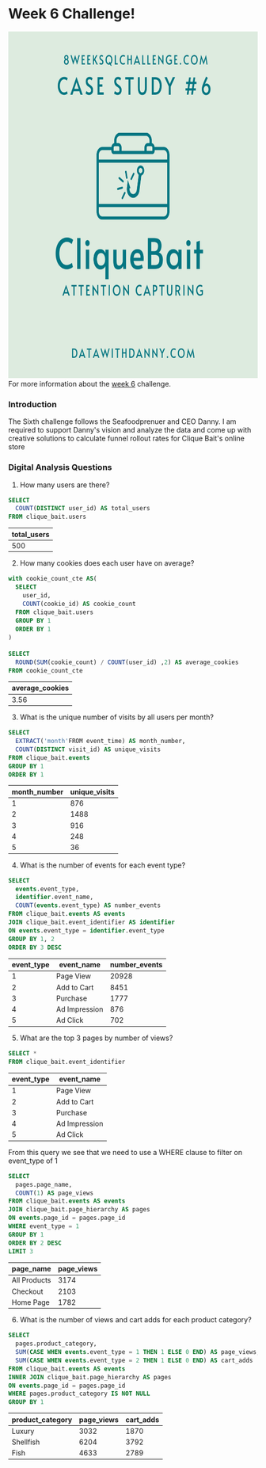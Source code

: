 # Week 6 Challenge!

<img src='clique-bait.png' alt="Clique Bait Logo" width=auto height="700">
For more information about the <a href="https://8weeksqlchallenge.com/case-study-6/">week 6</a> challenge. 

### Introduction
The Sixth challenge follows the Seafoodprenuer and CEO Danny. I am required to support Danny's vision and analyze the data and come up with creative solutions to calculate funnel rollout rates for Clique Bait's online store

### Digital Analysis Questions
1. How many users are there?
```sql
SELECT
  COUNT(DISTINCT user_id) AS total_users
FROM clique_bait.users
```
| total\_users |
| ------------ |
| 500          |

2. How many cookies does each user have on average?
```sql
with cookie_count_cte AS(
  SELECT 
    user_id,
    COUNT(cookie_id) AS cookie_count
  FROM clique_bait.users
  GROUP BY 1
  ORDER BY 1
)

SELECT
  ROUND(SUM(cookie_count) / COUNT(user_id) ,2) AS average_cookies
FROM cookie_count_cte
```
| average\_cookies |
| ---------------- |
| 3.56             |

3. What is the unique number of visits by all users per month?
```sql
SELECT
  EXTRACT('month'FROM event_time) AS month_number,
  COUNT(DISTINCT visit_id) AS unique_visits
FROM clique_bait.events
GROUP BY 1
ORDER BY 1
```
| month\_number | unique\_visits |
| ------------- | -------------- |
| 1             | 876            |
| 2             | 1488           |
| 3             | 916            |
| 4             | 248            |
| 5             | 36             |

4. What is the number of events for each event type?
```sql
SELECT
  events.event_type,
  identifier.event_name,
  COUNT(events.event_type) AS number_events
FROM clique_bait.events AS events
JOIN clique_bait.event_identifier AS identifier
ON events.event_type = identifier.event_type
GROUP BY 1, 2
ORDER BY 3 DESC
```
| event\_type | event\_name   | number\_events |
| ----------- | ------------- | -------------- |
| 1           | Page View     | 20928          |
| 2           | Add to Cart   | 8451           |
| 3           | Purchase      | 1777           |
| 4           | Ad Impression | 876            |
| 5           | Ad Click      | 702            |

5. What are the top 3 pages by number of views?
```sql
SELECT *
FROM clique_bait.event_identifier
```
| event\_type | event\_name   |
| ----------- | ------------- |
| 1           | Page View     |
| 2           | Add to Cart   |
| 3           | Purchase      |
| 4           | Ad Impression |
| 5           | Ad Click      |

From this query we see that we need to use a WHERE clause to filter on event_type of 1
```sql
SELECT
  pages.page_name,
  COUNT(1) AS page_views
FROM clique_bait.events AS events
JOIN clique_bait.page_hierarchy AS pages
ON events.page_id = pages.page_id
WHERE event_type = 1
GROUP BY 1
ORDER BY 2 DESC
LIMIT 3
```
| page\_name   | page\_views |
| ------------ | ----------- |
| All Products | 3174        |
| Checkout     | 2103        |
| Home Page    | 1782        |

6. What is the number of views and cart adds for each product category?
```sql
SELECT
  pages.product_category,
  SUM(CASE WHEN events.event_type = 1 THEN 1 ELSE 0 END) AS page_views,
  SUM(CASE WHEN events.event_type = 2 THEN 1 ELSE 0 END) AS cart_adds
FROM clique_bait.events AS events
INNER JOIN clique_bait.page_hierarchy AS pages
ON events.page_id = pages.page_id
WHERE pages.product_category IS NOT NULL
GROUP BY 1
```
| product\_category | page\_views | cart\_adds |
| ----------------- | ----------- | ---------- |
| Luxury            | 3032        | 1870       |
| Shellfish         | 6204        | 3792       |
| Fish              | 4633        | 2789       |